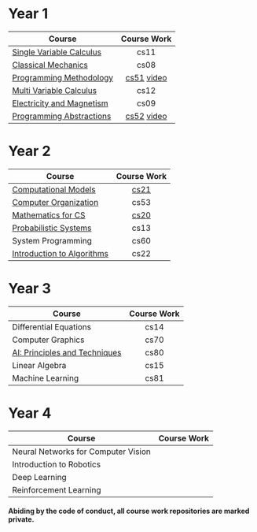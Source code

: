
# Year 1

| Course                         | Course Work                    |
| -------------------------------|:------------------------------:|
| [Single Variable Calculus](https://www.youtube.com/playlist?list=PL590CCC2BC5AF3BC1)       | cs11                           | 
| [Classical Mechanics](https://www.youtube.com/playlist?list=PLyQSN7X0ro203puVhQsmCj9qhlFQ-As8e)            | cs08                           | 
| [Programming Methodology](https://www.youtube.com/playlist?list=PL84A56BC7F4A1F852) | [cs51](../../../cs51) [video](https://www.youtube.com/playlist?list=PLCwhEUEY836bKjm_6aR29XU0ygJLSGVCu)          |
| [Multi Variable Calculus](https://www.youtube.com/playlist?list=PL4C4C8A7D06566F38)        | cs12                           |
| [Electricity and Magnetism](https://www.youtube.com/playlist?list=PLyQSN7X0ro2314mKyUiOILaOC2hk6Pc3j)     | cs09                           |  
| [Programming Abstractions](https://www.youtube.com/playlist?list=PLFE6E58F856038C69)  | [cs52](../../../cs52) [video](https://www.youtube.com/playlist?list=PLCwhEUEY836Y1AKpJOiH8HG5hZr_pRrVr)          |

# Year 2

| Course                         | Course Work   |
| -------------------------------|:------------------------------:|
| [Computational Models](https://www.youtube.com/playlist?list=PLUl4u3cNGP619EG1wp0kT-7rDE_Az5TNd)            | [cs21](../../../cs21)          | 
| [Computer Organization](https://www.youtube.com/playlist?list=PL9D558D49CA734A02)               | cs53                          | 
| [Mathematics for CS](https://www.youtube.com/playlist?list=PLB7540DEDD482705B)                 | [cs20](../../../cs20)          | 
| [Probabilistic Systems](https://www.youtube.com/playlist?list=PLUl4u3cNGP60A3XMwZ5sep719_nh95qOe)          | cs13                           |  
| System Programming             | cs60          |
| [Introduction to Algorithms](https://www.youtube.com/playlist?list=PLUl4u3cNGP61Oq3tWYp6V_F-5jb5L2iHb)  | cs22                  | 

# Year 3

| Course                         | Course Work   |
| -------------------------------|:-------------:|
| Differential Equations         | cs14          |
| Computer Graphics              | cs70          |
| [AI: Principles and Techniques](https://www.youtube.com/playlist?list=PLoROMvodv4rO1NB9TD4iUZ3qghGEGtqNX)  | cs80              |
| Linear Algebra                 | cs15          | 
| Machine Learning               | cs81          | 

# Year 4

| Course                             | Course Work   |
| -----------------------------------|:-------------:|
| Neural Networks for Computer Vision|           | 
| Introduction to Robotics           |           | 
| Deep Learning                      |           | 
| Reinforcement Learning             |           |



#### Abiding by the code of conduct, all course work repositories are marked private.
